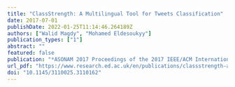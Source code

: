 ```yaml
---
title: "ClassStrength: A Multilingual Tool for Tweets Classification"
date: 2017-07-01
publishDate: 2022-01-25T11:14:46.264189Z
authors: ["Walid Magdy", "Mohamed Eldesoukyy"]
publication_types: ["1"]
abstract: ""
featured: false
publication: "*ASONAM 2017 Proceedings of the 2017 IEEE/ACM International Conference on Advances in Social Networks Analysis and Mining 2017*"
url_pdf: "https://www.research.ed.ac.uk/en/publications/classstrength-a-multilingual-tool-for-tweets-classification"
doi: "10.1145/3110025.3110162"
---
```


